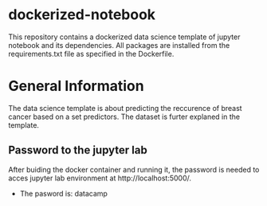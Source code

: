 # dockerized-notebook
This repository contains a dockerized data science template of jupyter notebook and its dependencies. All packages are installed from the requirements.txt file as specified in the Dockerfile. 

# General Information

The data science template is about predicting the reccurence of breast cancer based on a set predictors. The dataset is furter explaned in the template.

## Password to the jupyter lab
After buiding the docker container and running it, the password is needed to acces jupyter lab environment at http://localhost:5000/. 
* The pasword is: datacamp
